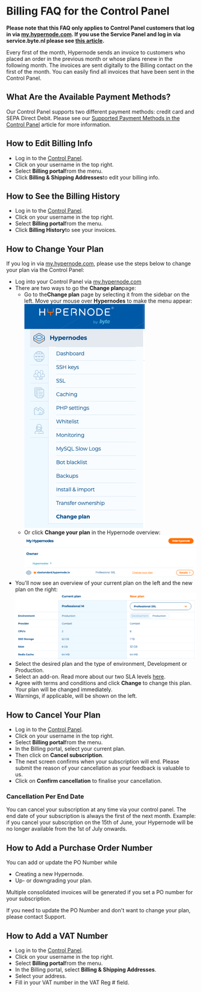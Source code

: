 <!-- source: https://support.hypernode.com/en/about/billing/billing-faq-for-the-control-panel/ -->
# Billing FAQ for the Control Panel

**Please note that this FAQ only applies to Control Panel customers that log in via [my.hypernode.com](https://my.hypernode.com/). If you use the Service Panel and log in via service.byte.nl please see [this article](https://support.hypernode.com/en/about/billing/billing-faq-hypernode-by-byte).**

Every first of the month, Hypernode sends an invoice to customers who placed an order in the previous month or whose plans renew in the following month. The invoices are sent digitally to the Billing contact on the first of the month. You can easily find all invoices that have been sent in the Control Panel.


What Are the Available Payment Methods?
---------------------------------------

Our Control Panel supports two different payment methods: credit card and SEPA Direct Debit. Please see our [Supported Payment Methods in the Control Panel](https://support.hypernode.com/en/about/billing/supported-payment-methods-in-the-control-panel) article for more information.

How to Edit Billing Info
------------------------

* Log in to the [Control Panel](https://my.hypernode.com/).
* Click on your username in the top right.
* Select **Billing portal**from the menu.
* Click **Billing & Shipping Addresses**to edit your billing info.

How to See the Billing History
------------------------------

* Log in to the [Control Panel](https://my.hypernode.com/).
* Click on your username in the top right.
* Select **Billing portal**from the menu.
* Click **Billing History**to see your invoices.

How to Change Your Plan
-----------------------

If you log in via [my.hypernode.com](https://auth.hypernode.com/), please use the steps below to change your plan via the Control Panel: 

* Log into your Control Panel via [my.hypernode.com](http://my.hypernode.com)
* There are two ways to go the **Change plan**page:
	+ Go to the**Change plan** page by selecting it from the sidebar on the left. Move your mouse over **Hypernodes** to make the menu appear:
	![](_res/YqbbPnc1vfVsic4Kn0_vQRU6kipJ9FLviw.png)
	+ Or click **Change your plan** in the Hypernode overview:
	![](_res/4tWafqDklisEwVNRFCA8VVvhf0zHkYMi1A.png)
* You'll now see an overview of your current plan on the left and the new plan on the right:
![](_res/tkmbOB9hsfJ0SfLR-TNCFtKqzRNgC6bvmA.png)
* Select the desired plan and the type of environment, Development or Production.
* Select an add-on. Read more about our two SLA levels [here](https://support.hypernode.com/en/about/support/emergency-support-outside-office-hours-#Hypernode-Emergency-Service-Costs).
* Agree with terms and conditions and click **Change** to change this plan. Your plan will be changed immediately.
* Warnings, if applicable, will be shown on the left.

How to Cancel Your Plan
-----------------------

* Log in to the [Control Panel](https://my.hypernode.com/).
* Click on your username in the top right.
* Select **Billing portal**from the menu.
* In the Billing portal, select your current plan.
* Then click on **Cancel subscription**.
* The next screen confirms when your subscription will end. Please submit the reason of your cancellation as your feedback is valuable to us.
* Click on **Confirm cancellation** to finalise your cancellation.

### Cancellation Per End Date

You can cancel your subscription at any time via your control panel. The end date of your subscription is always the first of the next month. Example: if you cancel your subscription on the 15th of June, your Hypernode will be no longer available from the 1st of July onwards.

How to Add a Purchase Order Number
----------------------------------

You can add or update the PO Number while

* Creating a new Hypernode.
* Up- or downgrading your plan.

Multiple consolidated invoices will be generated if you set a PO number for your subscription.

If you need to update the PO Number and don't want to change your plan, please contact Support. 

How to Add a VAT Number
-----------------------

* Log in to the [Control Panel](https://my.hypernode.com/).
* Click on your username in the top right.
* Select **Billing portal**from the menu.
* In the Billing portal, select **Billing & Shipping Addresses**.
* Select your address.
* Fill in your VAT number in the VAT Reg # field.
